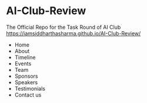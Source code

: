 # AI-Club-Review
The Official Repo for the Task Round of AI Club
<br>https://iamsiddharthasharma.github.io/AI-Club-Review/
- Home
- About
- Timeline
- Events
- Team
- Sponsors
- Speakers
- Testimonials
- Contact us

